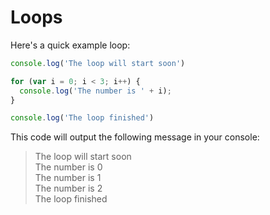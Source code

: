 # Loops

Here's a quick example loop:

```js
console.log('The loop will start soon')

for (var i = 0; i < 3; i++) {
  console.log('The number is ' + i);
}

console.log('The loop finished')
```

This code will output the following message in your console:

> The loop will start soon  
> The number is 0  
> The number is 1  
> The number is 2  
> The loop finished  
